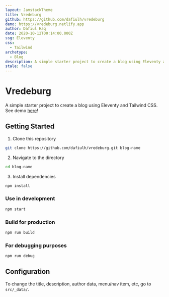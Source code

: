 ```yaml
---
layout: JamstackTheme
title: Vredeburg
github: https://github.com/dafiulh/vredeburg
demo: https://vredeburg.netlify.app
author: Dafiul Haq
date: 2020-10-12T00:14:00.000Z
ssg: Eleventy
css:
  - Tailwind
archetype:
  - Blog
description: A simple starter project to create a blog using Eleventy and Tailwind CSS
stale: false
---
```


# Vredeburg

A simple starter project to create a blog using Eleventy and Tailwind CSS. See demo [here](https://vredeburg.netlify.app)!

## Getting Started
1. Clone this repository
```bash
git clone https://github.com/dafiulh/vredeburg.git blog-name
```
2. Navigate to the directory
```bash
cd blog-name
```
3. Install dependencies
```bash
npm install
```

### Use in development
```bash
npm start
```

### Build for production
```bash
npm run build
```

### For debugging purposes
```bash
npm run debug
```

## Configuration
To change the title, description, author data, menu/nav item, etc, go to `src/_data/`.
